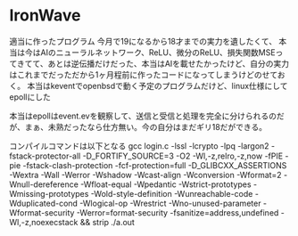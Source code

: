 # IronWave
適当に作ったプログラム
今月で19になるから18才までの実力を遺したくて、
本当は今はAIのニューラルネットワーク、ReLU、微分のReLU、損失関数MSEってきてて、あとは逆伝播だけだった、本当はAIを載せたかったけど、自分の実力はこれまでだっただから1ヶ月程前に作ったコードになってしまうけどのせておく。
本当はkeventでopenbsdで動く予定のプログラムだけど、linux仕様にしてepollにした


本当はepollはevent.evを観察して、送信と受信と処理を完全に分けられるのだが、まぁ、未熟だったなら仕方無い。今の自分はまだギリ18だができる。

コンパイルコマンドは以下となる
gcc login.c -lssl -lcrypto -lpq -largon2 -fstack-protector-all -D_FORTIFY_SOURCE=3 -O2 -Wl,-z,relro,-z,now -fPIE -pie -fstack-clash-protection -fcf-protection=full -D_GLIBCXX_ASSERTIONS -Wextra -Wall -Werror -Wshadow -Wcast-align -Wconversion -Wformat=2 -Wnull-dereference -Wfloat-equal -Wpedantic -Wstrict-prototypes -Wmissing-prototypes -Wold-style-definition -Wunreachable-code -Wduplicated-cond -Wlogical-op -Wrestrict -Wno-unused-parameter -Wformat-security -Werror=format-security -fsanitize=address,undefined -Wl,-z,noexecstack && strip ./a.out
